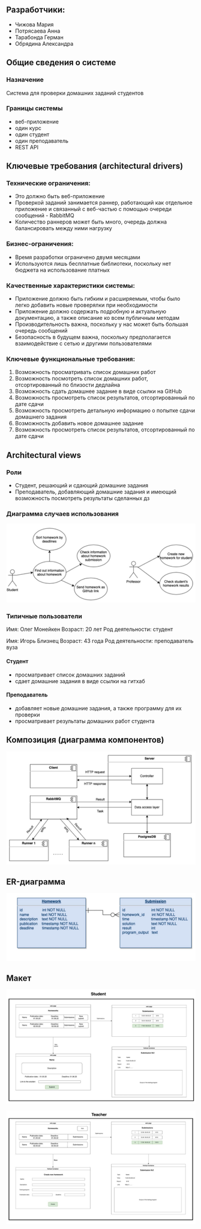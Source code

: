 ## Разработчики:
* Чижова Мария
* Потрясаева Анна
* Тарабонда Герман
* Обрядина Александра

## Общие сведения о системе
### Назначение
Система для проверки домашних заданий студентов

### Границы системы
* веб-приложение
* один курс
* один студент
* один преподаватель
* REST API
## Ключевые требования (architectural drivers)
### Технические ограничения:
* Это должно быть веб-приложение
* Проверкой заданий занимается раннер, работающий как отдельное приложение и связанный с веб-частью с помощью очереди сообщений - RabbitMQ
* Количество раннеров может быть много, очередь должна балансировать между ними нагрузку

### Бизнес-ограничения:
* Время разработки ограничено двумя месяцами
* Используются лишь бесплатные библиотеки, поскольку нет бюджета на использование платных

### Качественные характеристики системы:
* Приложение должно быть гибким и расширяемым, чтобы было легко добавить новые проверялки при необходимости
* Приложение должно содержать подробную и актуальную документацию, а также описание ко всем публичным методам
* Производительность важна, поскольку у нас может быть большая очередь сообщений
* Безопасность в будущем важна, поскольку предполагается взаимодействие с сетью и другими пользователями

### Ключевые функциональные требования:
1. Возможность просматривать список домашних работ
2. Возможность посмотреть список домашних работ, отсортированный по близости дедлайна
3. Возможность сдать домашнее задание в виде ссылки на GitHub
4. Возможность просмотреть список результатов, отсортированный по дате сдачи
5. Возможность просмотреть детальную информацию о попытке сдачи домашнего задания
6. Возможность добавить новое домашнее задание
7. Возможность просмотреть список результатов, отсортированный по дате сдачи

## Architectural views

### Роли
* Студент, решающий и сдающий домашние задания
* Преподаватель, добавляющий домашние задания и имеющий возможность посмотреть результаты сделанных дз

### Диаграмма случаев использования
![](https://github.com/MariaChizhova/SD-HwProj/blob/task01-architecture/images/usecases.jpg)
### Типичные пользователи
Имя: Олег Монейкен
Возраст: 20 лет
Род деятельности: студент

Имя: Игорь Близнец
Возраст: 43 года
Род деятельности: преподаватель вуза


#### Студент
* просматривает список домашних заданий
* сдает домашние задания в виде ссылки на гитхаб

#### Преподаватель
* добавляет новые домашние задания, а также программу для их проверки
* просматривает результаты домашних работ студента

## Композиция (диаграмма компонентов)

![](https://github.com/MariaChizhova/SD-HwProj/blob/task01-architecture/images/composition.jpg)

## ER-диаграмма

![](https://github.com/MariaChizhova/SD-HwProj/blob/task01-architecture/images/ERdiagram.jpg)
## Макет

![](https://github.com/MariaChizhova/SD-HwProj/blob/task01-architecture/images/student.jpg)

![](https://github.com/MariaChizhova/SD-HwProj/blob/task01-architecture/images/teacher.jpg)
